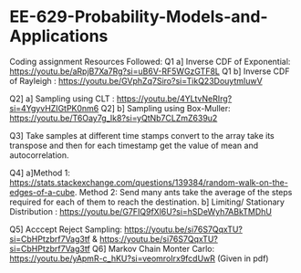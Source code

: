# EE-629-Probability-Models-and-Applications

Coding assignment Resources Followed:
Q1 a] Inverse CDF of Exponential: https://youtu.be/aRpjB7Xa7Rg?si=uB6V-RF5WGzGTF8L 
Q1 b] Inverse CDF of Rayleigh   : https://youtu.be/GVphZq7Siro?si=TikQ23DouytmIuwV

Q2] a] Sampling using CLT : https://youtu.be/4YLtvNeRIrg?si=4YgyvHZIGtPK0nm6
Q2] b] Sampling using Box-Muller: https://youtu.be/T6Oay7g_Ik8?si=yQtNb7CLZmZ639u2

Q3] Take samples at different time stamps convert to the array take its transpose and then for each timestamp get the value of mean and autocorrelation.

Q4] a]Method 1: https://stats.stackexchange.com/questions/139384/random-walk-on-the-edges-of-a-cube.
    Method 2: Send many ants take the average of the steps required for each of them to reach the destination.
    b] Limiting/ Stationary Distribution : https://youtu.be/G7FIQ9fXl6U?si=hSDeWyh7ABkTMDhU

Q5] Acccept Reject Sampling: https://youtu.be/si76S7QqxTU?si=CbHPtzbrf7Vag3tf  &   https://youtu.be/si76S7QqxTU?si=CbHPtzbrf7Vag3tf
Q6] Markov Chain Monter Carlo: https://youtu.be/yApmR-c_hKU?si=veomroIrx9fcdUwR (Given in pdf)
                            
    

